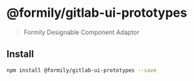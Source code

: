 # @formily/gitlab-ui-prototypes

> Formily Designable Component Adaptor

## Install

```bash
npm install @formily/gitlab-ui-prototypes --save
```
